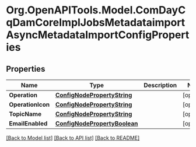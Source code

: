 # Org.OpenAPITools.Model.ComDayCqDamCoreImplJobsMetadataimportAsyncMetadataImportConfigProperties
## Properties

Name | Type | Description | Notes
------------ | ------------- | ------------- | -------------
**Operation** | [**ConfigNodePropertyString**](ConfigNodePropertyString.md) |  | [optional] 
**OperationIcon** | [**ConfigNodePropertyString**](ConfigNodePropertyString.md) |  | [optional] 
**TopicName** | [**ConfigNodePropertyString**](ConfigNodePropertyString.md) |  | [optional] 
**EmailEnabled** | [**ConfigNodePropertyBoolean**](ConfigNodePropertyBoolean.md) |  | [optional] 

[[Back to Model list]](../README.md#documentation-for-models) [[Back to API list]](../README.md#documentation-for-api-endpoints) [[Back to README]](../README.md)

